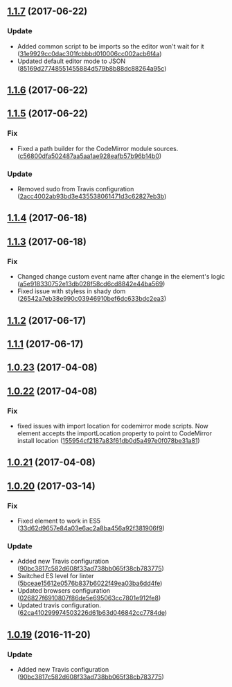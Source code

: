 <a name="1.1.7"></a>
## [1.1.7](https://github.com/advanced-rest-client/code-mirror/compare/1.1.6...v1.1.7) (2017-06-22)


### Update

* Added common script to be imports so the editor won't wait for it ([31e9929cc0dac301fcbbbd010006cc002acb6f4a](https://github.com/advanced-rest-client/code-mirror/commit/31e9929cc0dac301fcbbbd010006cc002acb6f4a))
* Updated default editor mode to JSON ([85169d27748551455884d579b8b88dc88264a95c](https://github.com/advanced-rest-client/code-mirror/commit/85169d27748551455884d579b8b88dc88264a95c))



<a name="1.1.6"></a>
## [1.1.6](https://github.com/advanced-rest-client/code-mirror/compare/1.1.5...v1.1.6) (2017-06-22)




<a name="1.1.5"></a>
## [1.1.5](https://github.com/advanced-rest-client/code-mirror/compare/1.1.4...v1.1.5) (2017-06-22)


### Fix

* Fixed a path builder for the CodeMirror module sources. ([c56800dfa502487aa5aa1ae928eafb57b96b14b0](https://github.com/advanced-rest-client/code-mirror/commit/c56800dfa502487aa5aa1ae928eafb57b96b14b0))

### Update

* Removed sudo from Travis configuration ([2acc4002ab93bd3e435538061471d3c62827eb3b](https://github.com/advanced-rest-client/code-mirror/commit/2acc4002ab93bd3e435538061471d3c62827eb3b))



<a name="1.1.4"></a>
## [1.1.4](https://github.com/advanced-rest-client/code-mirror/compare/1.1.3...v1.1.4) (2017-06-18)




<a name="1.1.3"></a>
## [1.1.3](https://github.com/advanced-rest-client/code-mirror/compare/1.1.2...v1.1.3) (2017-06-18)


### Fix

* Changed change custom event name after change in the element's logic ([a5e918330752e13db028f58cd6cd8842e44ba569](https://github.com/advanced-rest-client/code-mirror/commit/a5e918330752e13db028f58cd6cd8842e44ba569))
* Fixed issue with styless in shady dom ([26542a7eb38e990c03946910bef6dc633bdc2ea3](https://github.com/advanced-rest-client/code-mirror/commit/26542a7eb38e990c03946910bef6dc633bdc2ea3))



<a name="1.1.2"></a>
## [1.1.2](https://github.com/advanced-rest-client/code-mirror/compare/1.1.1...v1.1.2) (2017-06-17)




<a name="1.1.1"></a>
## [1.1.1](https://github.com/advanced-rest-client/code-mirror/compare/1.0.23...v1.1.1) (2017-06-17)




<a name="1.0.23"></a>
## [1.0.23](https://github.com/advanced-rest-client/code-mirror/compare/1.0.22...v1.0.23) (2017-04-08)




<a name="1.0.22"></a>
## [1.0.22](https://github.com/advanced-rest-client/code-mirror/compare/1.0.20...v1.0.22) (2017-04-08)


### Fix

* fixed issues with import location for codemirror mode scripts. Now element accepts the importLocation property to point to CodeMirror install location ([155954cf2187a83f61db0d5a497e0f078be31a81](https://github.com/advanced-rest-client/code-mirror/commit/155954cf2187a83f61db0d5a497e0f078be31a81))



<a name="1.0.21"></a>
## [1.0.21](https://github.com/advanced-rest-client/code-mirror/compare/1.0.20...v1.0.21) (2017-04-08)




<a name="1.0.20"></a>
## [1.0.20](https://github.com/advanced-rest-client/code-mirror/compare/1.0.18...v1.0.20) (2017-03-14)


### Fix

* Fixed element to work in ES5 ([33d62d9657e84a03e6ac2a8ba456a92f381906f9](https://github.com/advanced-rest-client/code-mirror/commit/33d62d9657e84a03e6ac2a8ba456a92f381906f9))

### Update

* Added new Travis configuration ([90bc3817c582d608f33ad738bb065f38cb783775](https://github.com/advanced-rest-client/code-mirror/commit/90bc3817c582d608f33ad738bb065f38cb783775))
* Switched ES level for linter ([5bceae15612e0576b837b6022f49ea03ba6dd4fe](https://github.com/advanced-rest-client/code-mirror/commit/5bceae15612e0576b837b6022f49ea03ba6dd4fe))
* Updated browsers configuration ([026827f6910807f86de5e695063cc7801e912fe8](https://github.com/advanced-rest-client/code-mirror/commit/026827f6910807f86de5e695063cc7801e912fe8))
* Updated travis configuration. ([62ca410299974503226d61b63d046842cc7784de](https://github.com/advanced-rest-client/code-mirror/commit/62ca410299974503226d61b63d046842cc7784de))



<a name="1.0.19"></a>
## [1.0.19](https://github.com/advanced-rest-client/code-mirror/compare/1.0.18...v1.0.19) (2016-11-20)


### Update

* Added new Travis configuration ([90bc3817c582d608f33ad738bb065f38cb783775](https://github.com/advanced-rest-client/code-mirror/commit/90bc3817c582d608f33ad738bb065f38cb783775))



